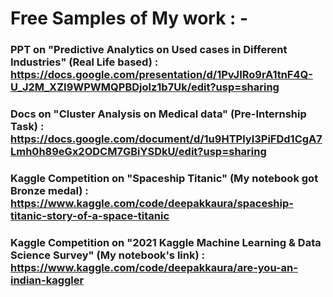 # **Free Samples of My work : -**


### PPT on "Predictive Analytics on Used cases in Different Industries" (Real Life based) : https://docs.google.com/presentation/d/1PvJIRo9rA1tnF4Q-U_J2M_XZI9WPWMQPBDjolz1b7Uk/edit?usp=sharing 

### Docs on "Cluster Analysis on Medical data" (Pre-Internship Task) : https://docs.google.com/document/d/1u9HTPlyI3PiFDd1CgA7Lmh0h89eGx2ODCM7GBiYSDkU/edit?usp=sharing

### Kaggle Competition on "Spaceship Titanic" (My notebook got Bronze medal) :  https://www.kaggle.com/code/deepakkaura/spaceship-titanic-story-of-a-space-titanic

### Kaggle Competition on "2021 Kaggle Machine Learning & Data Science Survey" (My notebook's link) :  https://www.kaggle.com/code/deepakkaura/are-you-an-indian-kaggler
